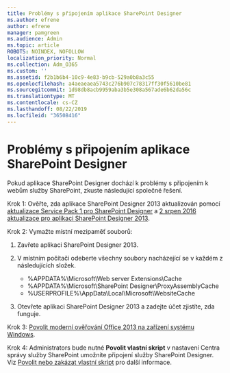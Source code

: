 ```yaml
---
title: Problémy s připojením aplikace SharePoint Designer
ms.author: efrene
author: efrene
manager: pamgreen
ms.audience: Admin
ms.topic: article
ROBOTS: NOINDEX, NOFOLLOW
localization_priority: Normal
ms.collection: Adm_O365
ms.custom: ''
ms.assetid: f2b1b6b4-10c9-4e83-b9cb-529a0b8a3c55
ms.openlocfilehash: a4aeaeaea5743c276b907c78317ff30f5610be81
ms.sourcegitcommit: 1d98db8acb9959aba3b5e308a567ade6b62da56c
ms.translationtype: MT
ms.contentlocale: cs-CZ
ms.lasthandoff: 08/22/2019
ms.locfileid: "36508416"
---
```

# <a name="sharepoint-designer-connection-issues"></a>Problémy s připojením aplikace SharePoint Designer 

Pokud aplikace SharePoint Designer dochází k problémy s připojením k webům služby SharePoint, zkuste následující společné řešení.

Krok 1: Ověřte, zda aplikace SharePoint Designer 2013 aktualizován pomocí [aktualizace Service Pack 1 pro SharePoint Designer](https://support.microsoft.com/help/2817441/description-of-microsoft-sharepoint-designer-2013-service-pack-1-sp1) a [2 srpen 2016 aktualizace pro aplikaci SharePoint Designer 2013](https://support.microsoft.com/help/3114721/august-2-2016-update-for-sharepoint-designer-2013-kb3114721).



Krok 2: Vymažte místní mezipaměť souborů:

1. Zavřete aplikaci SharePoint Designer 2013.

2. V místním počítači odeberte všechny soubory nacházející se v každém z následujících složek.

    - %APPDATA%\Microsoft\Web server Extensions\Cache
    - %APPDATA%\Microsoft\SharePoint Designer\ProxyAssemblyCache
    - %USERPROFILE%\AppData\Local\Microsoft\WebsiteCache

3. Otevřete aplikaci SharePoint Designer 2013 a zadejte účet zjistíte, zda funguje.

Krok 3: [Povolit moderní ověřování Office 2013 na zařízení systému Windows](https://docs.microsoft.com/office365/admin/security-and-compliance/enable-modern-authentication?redirectSourcePath=/article/Enable-Modern-Authentication-for-Office-2013-on-Windows-devices-7dc1c01a-090f-4971-9677-f1b192d6c910&view=o365-worldwide).

Krok 4: Administrators bude nutné **Povolit vlastní skript** v nastavení Centra správy služby SharePoint umožníte připojení služby SharePoint Designer. Viz [Povolit nebo zakázat vlastní skript](https://docs.microsoft.com/sharepoint/allow-or-prevent-custom-script) pro další informace.


